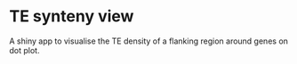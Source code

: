 # TE synteny view

A shiny app to visualise the TE density of a flanking region around genes on dot plot.
